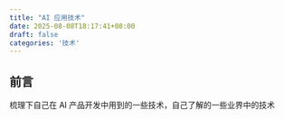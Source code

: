 ```yaml
---
title: "AI 应用技术"
date: 2025-08-08T18:17:41+08:00
draft: false
categories: '技术'
---
```


## 前言

梳理下自己在 AI 产品开发中用到的一些技术，自己了解的一些业界中的技术
